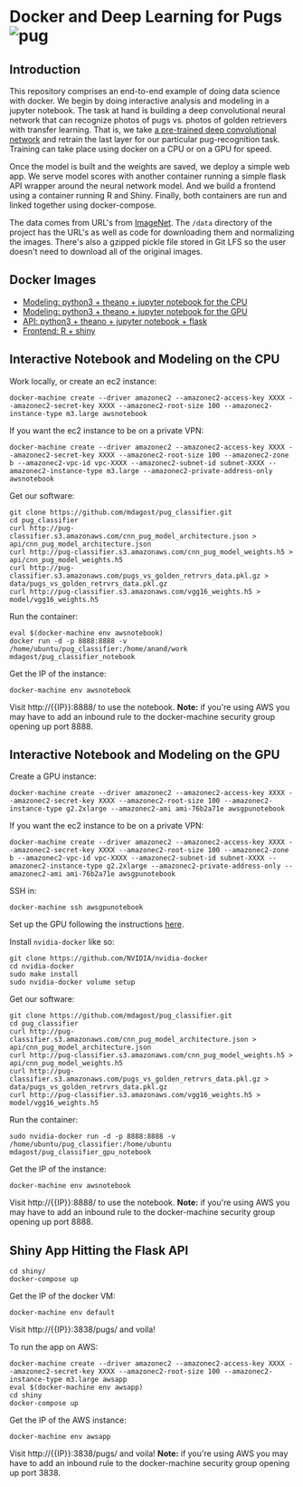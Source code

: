 # Docker and Deep Learning for Pugs ![pug](http://textemoticons.net/wp-content/uploads/2013/03/pugstanding.gif)

## Introduction

This repository comprises an end-to-end example of doing data science with docker.  We begin by doing interactive analysis and modeling in a jupyter notebook.  The task at hand is building a deep convolutional neural network that can recognize photos of pugs vs. photos of golden retrievers with transfer learning.  That is, we take [a pre-trained deep convolutional network](https://gist.github.com/baraldilorenzo/07d7802847aaad0a35d3) and retrain the last layer for our particular pug-recognition task.  Training can take place using docker on a CPU or on a GPU for speed.

Once the model is built and the weights are saved, we deploy a simple web app.  We serve model scores with another container running a simple flask API wrapper around the neural network model.  And we build a frontend using a container running R and Shiny.  Finally, both containers are run and linked together using docker-compose.

The data comes from URL's from [ImageNet](http://www.image-net.org/).  The `/data` directory of the project has the URL's as well as code for downloading them and normalizing the images.  There's also a gzipped pickle file stored in Git LFS so the user doesn't need to download all of the original images.

## Docker Images

- [Modeling: python3 + theano + jupyter notebook for the CPU](https://hub.docker.com/r/mdagost/pug_classifier_notebook/)
- [Modeling: python3 + theano + jupyter notebook for the GPU](https://hub.docker.com/r/mdagost/pug_classifier_gpu_notebook/)
- [API: python3 + theano + jupyter notebook + flask](https://hub.docker.com/r/mdagost/pug_classifier_flask/)
- [Frontend: R + shiny](https://hub.docker.com/r/mdagost/pug_classifier_shiny/)


## Interactive Notebook and Modeling on the CPU
Work locally, or create an ec2 instance:

```
docker-machine create --driver amazonec2 --amazonec2-access-key XXXX --amazonec2-secret-key XXXX --amazonec2-root-size 100 --amazonec2-instance-type m3.large awsnotebook

```

If you want the ec2 instance to be on a private VPN:

```
docker-machine create --driver amazonec2 --amazonec2-access-key XXXX --amazonec2-secret-key XXXX --amazonec2-root-size 100 --amazonec2-zone b --amazonec2-vpc-id vpc-XXXX --amazonec2-subnet-id subnet-XXXX --amazonec2-instance-type m3.large --amazonec2-private-address-only awsnotebook

```

Get our software:

```
git clone https://github.com/mdagost/pug_classifier.git
cd pug_classifier
curl http://pug-classifier.s3.amazonaws.com/cnn_pug_model_architecture.json > api/cnn_pug_model_architecture.json
curl http://pug-classifier.s3.amazonaws.com/cnn_pug_model_weights.h5 > api/cnn_pug_model_weights.h5
curl http://pug-classifier.s3.amazonaws.com/pugs_vs_golden_retrvrs_data.pkl.gz > data/pugs_vs_golden_retrvrs_data.pkl.gz
curl http://pug-classifier.s3.amazonaws.com/vgg16_weights.h5 > model/vgg16_weights.h5
```

Run the container:

```
eval $(docker-machine env awsnotebook)
docker run -d -p 8888:8888 -v /home/ubuntu/pug_classifier:/home/anand/work mdagost/pug_classifier_notebook
```

Get the IP of the instance:

```
docker-machine env awsnotebook
```

Visit http://{{IP}}:8888/ to use the notebook.  **Note:** if you're using AWS you may have to add an inbound rule to the docker-machine security group opening up port 8888.

## Interactive Notebook and Modeling on the GPU
Create a GPU instance:

```
docker-machine create --driver amazonec2 --amazonec2-access-key XXXX --amazonec2-secret-key XXXX --amazonec2-root-size 100 --amazonec2-instance-type g2.2xlarge --amazonec2-ami ami-76b2a71e awsgpunotebook
```

If you want the ec2 instance to be on a private VPN:

```
docker-machine create --driver amazonec2 --amazonec2-access-key XXXX --amazonec2-secret-key XXXX --amazonec2-root-size 100 --amazonec2-zone b --amazonec2-vpc-id vpc-XXXX --amazonec2-subnet-id subnet-XXXX --amazonec2-instance-type g2.2xlarge --amazonec2-private-address-only --amazonec2-ami ami-76b2a71e awsgpunotebook
```

SSH in:

```
docker-machine ssh awsgpunotebook
```

Set up the GPU following the instructions [here](https://github.com/mdagost/MScA_code/blob/master/lecture_08/bootstrap_aws_gpu.sh).

Install `nvidia-docker` like so:

```
git clone https://github.com/NVIDIA/nvidia-docker
cd nvidia-docker
sudo make install
sudo nvidia-docker volume setup
```

Get our software:

```
git clone https://github.com/mdagost/pug_classifier.git
cd pug_classifier
curl http://pug-classifier.s3.amazonaws.com/cnn_pug_model_architecture.json > api/cnn_pug_model_architecture.json
curl http://pug-classifier.s3.amazonaws.com/cnn_pug_model_weights.h5 > api/cnn_pug_model_weights.h5
curl http://pug-classifier.s3.amazonaws.com/pugs_vs_golden_retrvrs_data.pkl.gz > data/pugs_vs_golden_retrvrs_data.pkl.gz
curl http://pug-classifier.s3.amazonaws.com/vgg16_weights.h5 > model/vgg16_weights.h5
```

Run the container:

```
sudo nvidia-docker run -d -p 8888:8888 -v /home/ubuntu/pug_classifier:/home/ubuntu mdagost/pug_classifier_gpu_notebook
```

Get the IP of the instance:

```
docker-machine env awsnotebook
```

Visit http://{{IP}}:8888/ to use the notebook. **Note:** if you're using AWS you may have to add an inbound rule to the docker-machine security group opening up port 8888.


## Shiny App Hitting the Flask API

```
cd shiny/
docker-compose up
```

Get the IP of the docker VM:

```
docker-machine env default
```

Visit http://{{IP}}:3838/pugs/ and voila!

To run the app on AWS:

```
docker-machine create --driver amazonec2 --amazonec2-access-key XXXX --amazonec2-secret-key XXXX --amazonec2-root-size 100 --amazonec2-instance-type m3.large awsapp
eval $(docker-machine env awsapp)
cd shiny
docker-compose up
```

Get the IP of the AWS instance:

```
docker-machine env awsapp
```

Visit http://{{IP}}:3838/pugs/ and voila! **Note:** if you're using AWS you may have to add an inbound rule to the docker-machine security group opening up port 3838.
